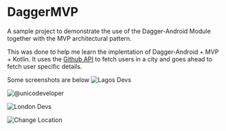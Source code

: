 # DaggerMVP
A sample project to demonstrate the use of the Dagger-Android Module together with the MVP architectural pattern.

This was done to help me learn the implentation of Dagger-Android + MVP + Kotlin. It uses the [Github API](https://api.github.com/search/users?q=location:lagos) to fetch users in a city and goes ahead to fetch user specific details.

Some screenshots are below
![](https://github.com/IkechukwuAKalu/DaggerMVP/blob/master/screenshots/device-2017-09-26-171101.png "Lagos Devs")

![](https://github.com/IkechukwuAKalu/DaggerMVP/blob/master/screenshots/device-2017-09-26-171213.png "@unicodeveloper")

![](https://github.com/IkechukwuAKalu/DaggerMVP/blob/master/screenshots/device-2017-09-26-171314.png "London Devs")

![](https://github.com/IkechukwuAKalu/DaggerMVP/blob/master/screenshots/device-2017-09-26-171356.png "Change Location")
